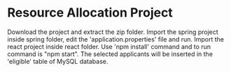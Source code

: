 # Resource Allocation Project

Download the project and extract the zip folder. Import the spring project inside spring folder, edit the 'application.properties' file and run. Import the react project inside react folder. Use 'npm install' command and to run command is "npm start". The selected applicants will be inserted in the 'eligible' table of MySQL database.
